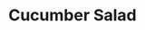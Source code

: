 ---
title: Cucumber Salad
picture: cucumber-salad
ingredients:
- 1 Cucumber
- 1 Tomato
- 1 Bell Pepper
- 1 Red Onion
- 1/4 tsp each Dill, Coriander, Sage, Thyme, Summer Savoury, and Garlic Powder
- 3 tbsps Olive Oil
- 1 tbsps Lemon Juice
- 1/4 tsp Salt
- 1/4 tsp Pepper
steps:
- Dice up your desired amounts of veg in whatever sized dice you prefer
- Set aside in a bowl
- Mix togther your Spices with the Olive Oil, Lemon Juice, Salt, and Pepper
- When dressing tastes nice pour as much as you need onto your veggies, done.
---